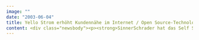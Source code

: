 ```yaml
---
image: ""
date: "2003-06-04"
title: Yello Strom erhöht Kundennähe im Internet / Open Source-Technologie im Einsatz
content: <div class="newsbody"><p><strong>SinnerSchrader hat das Self Service-Portal von Yello Strom unter Einsatz von Open Source-Technologie konsequent auf die Abbildung aller Kundenprozesse im Internet getrimmt. Die komponentenbasierte Umsetzung der Online-Prozesse liefert eine zukunftssichere und einfach erweiterbare Basis für die zukünftige Entwicklung der Webseite.</strong></p><p>Mit dem Einsatz von Java Struts als Application Framework beruht yellostrom.de nun auf einer robusten Mehrschichten-Architektur, um die erwartete Last und künftige Ausbaustufen abdecken zu können. Für die Pflege der Inhalte hat der eBusiness-Dienstleister das Content Management System NPS 5.2 von Infopark integriert.</p><p>Yello Strom will mit dem Relaunch die Bedeutung von yellostrom.de als Vertriebskanal deutlich steigern. Eine vereinfachte Benutzerführung erlaubt dem Kunden den einfachen und schnellen Vertragsabschluss sowie die Pflege seiner Vertragsdaten und markiert den Einstieg in weitere Online Service-Funktionen.</p><p><a href="http&#58;//www.yellostrom.de">www.yellostrom.de</a></p><a href="http&#58;//www.yellostrom.de"></a><p><a href="http&#58;//www.yellostrom.de"></a></p><p><a class="news-backlink" href="/de/"><svg class="svg-ico svg-ico--arrow-left"><use xlink&#58;href="#arrow-down"></use></svg>Zurück zur Presse Übersicht</a></p></div>
---
```

